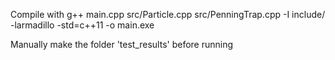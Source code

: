 Compile with
g++ main.cpp src/Particle.cpp src/PenningTrap.cpp -I include/ -larmadillo -std=c++11 -o main.exe

Manually make the folder 'test_results' before running
